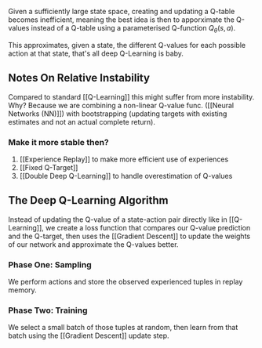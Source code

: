Given a sufficiently large state space, creating and updating a Q-table becomes inefficient, meaning the best idea is then to apporximate the Q-values instead of a Q-table using a parameterised Q-function $Q_\theta(s,a)$.

This approximates, given a state, the different Q-values for each possible action at that state, that's all deep Q-Learning is baby.

## Notes On Relative Instability

Compared to standard [[Q-Learning]] this might suffer from more instability. Why? Because we are combining a non-linear Q-value func. ([[Neural Networks (NN)]]) with bootstrapping (updating targets with existing estimates and not an actual complete return).

### Make it more stable then?

1. [[Experience Replay]] to make more efficient use of experiences
2. [[Fixed Q-Target]]
3. [[Double Deep Q-Learning]] to handle overestimation of Q-values


## The Deep Q-Learning Algorithm

Instead of updating the Q-value of a state-action pair directly like in [[Q-Learning]], we create a loss function that compares our Q-value prediction and the Q-target, then uses the [[Gradient Descent]] to update the weights of our network and approximate the Q-values better.

### Phase One: Sampling

We perform actions and store the observed experienced tuples in replay memory.

### Phase Two: Training

We select a small batch of those tuples at random, then learn from that batch using the [[Gradient Descent]] update step.

